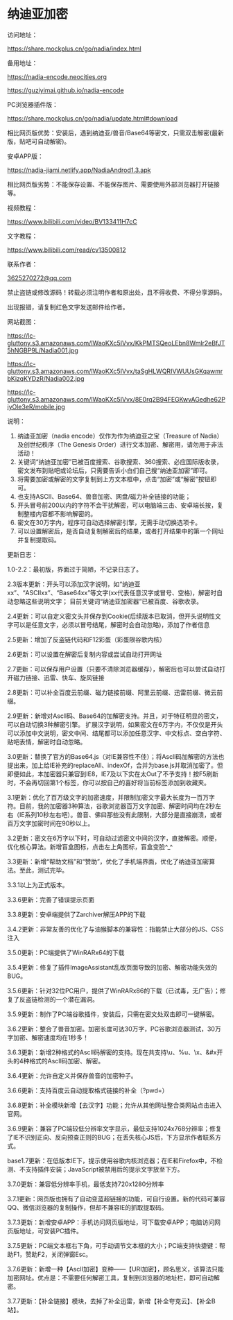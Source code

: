 # 纳迪亚加密

访问地址：

https://share.mockplus.cn/go/nadia/index.html

备用地址：

https://nadia-encode.neocities.org

https://guziyimai.github.io/nadia-encode

PC浏览器插件版：

https://share.mockplus.cn/go/nadia/update.html#download

相比网页版优势：安装后，遇到纳迪亚/兽音/Base64等密文，只需双击解密(最新版，贴吧可自动解密)。

安卓APP版：

https://nadia-jiami.netlify.app/NadiaAndrod1.3.apk

相比网页版劣势：不能保存设置、不能保存图片、需要使用外部浏览器打开链接等。

视频教程：

https://www.bilibili.com/video/BV133411H7cC

文字教程：

https://www.bilibili.com/read/cv13500812

联系作者：

3625270272@qq.com

禁止盗链或修改源码！转载必须注明作者和原出处，且不得收费、不得分享源码。

出现报错，请复制红色文字发送邮件给作者。

网站截图：

https://lc-gluttony.s3.amazonaws.com/lWaoKXc5IVvx/KkPMTSQeoLEbn8Wmlr2eBfJT5hNGBP9L/Nadia001.jpg

https://lc-gluttony.s3.amazonaws.com/lWaoKXc5IVvx/taSgHLWQRIVWUUsGKqawmrbKizqKYDzR/Nadia002.jpg

https://lc-gluttony.s3.amazonaws.com/lWaoKXc5IVvx/8E0rq2B94FEGKwvAGedhe62PiyOle3eR/mobile.jpg

说明：
1. 纳迪亚加密（nadia encode）仅作为作为纳迪亚之宝（Treasure of Nadia）及创世纪秩序（The Genesis Order）进行文本加密、解密用，请勿用于非法活动！
2. 关键词“纳迪亚加密”已被百度搜索、谷歌搜索、360搜索、必应国际版收录，密文发布到贴吧或论坛后，只需要告诉小白们自己搜“纳迪亚加密”即可。
3. 将需要加密或解密的文字复制到上方文本框中，点击“加密”或“解密”按钮即可。
4. 也支持ASCII、Base64、兽音加密、网盘/磁力补全链接的功能；
5. 开头冒号前200以内的字符不会干扰解密，可以电脑端三击、安卓端长按，复制整楼内容都不影响解密的。
6. 密文在30万字内，程序可自动选择解密引擎，无需手动切换选项卡。
7. 可以设置解密后，是否自动复制解密后的结果，或者打开结果中的第一个网址并复制提取码。


更新日志：

1.0-2.2：最初版，界面过于简陋，不记录日志了。

2.3版本更新：开头可以添加汉字说明，如“纳迪亚xx”、“ASCIIxx”、“Base64xx”等文字(xx代表任意汉字或冒号、空格)，解密时自动忽略这些说明文字；
目前关键词“纳迪亚加密器”已被百度、谷歌收录。

2.4更新：可以自定义密文头并保存到Cookie(后续版本已取消，但开头说明性文字可以是任意文字，必须以冒号结尾，解密时会自动忽略)，添加了作者信息

2.5更新：增加了反盗链代码和F12彩蛋（彩蛋限谷歌内核）

2.6更新：可以设置在解密后复制内容或尝试自动打开网址

2.7更新：可以保存用户设置（只要不清除浏览器缓存），解密后也可以尝试自动打开磁力链接、迅雷、快车、旋风链接

2.8更新：可以补全百度云前缀、磁力链接前缀、阿里云前缀、迅雷前缀、微云前缀。

2.9更新：新增对Ascll码、Base64的加解密支持。并且，对于特征明显的密文，可以自动切换3种解密引擎。
扩展汉字说明，如果密文在6万字内，不仅仅是开头可以添加中文说明，密文中间、结尾都可以添加任意汉字、中文标点、空白字符、贴吧表情，解密时自动忽略。

3.0更新：替换了官方的Base64.js（对IE兼容性不佳）；将Ascll码加解密的方法也提出来，加上给IE补充的replaceAll、indexOf，合并为base.js并取消加密了。但即便如此，本加密器只兼容到IE8，IE7及以下实在太Out了不予支持！按F5刷新时，不会再切回第1个标签，你可以按自己的喜好将当前标签添加到收藏夹。

3.1更新：优化了百万级文字的加密速度，并限制加密文字最大长度为一百万字符。目前，我的加密器3种算法，谷歌浏览器百万文字加密、解密时间均在2秒左右（IE系列10秒左右吧）。兽音、佛曰那些没有此限制，大部分是直接崩溃，或者百万文字加密时间在90秒以上。

3.2更新：密文在6万字以下时，可自动过滤密文中间的汉字，直接解密。顺便，优化核心算法。新增盲盒图标，点击左上角图标，盲盒变脸^_^

3.3更新：新增“帮助文档”和“赞助”，优化了手机端界面，优化了纳迪亚加密算法。至此，测试完毕。


3.3.1以上为正式版本。


3.3.6更新：完善了错误提示页面

3.3.8更新：安卓端提供了Zarchiver解压APP的下载

3.4.2更新：非常友善的优化了与油猴脚本的兼容性：指能禁止大部分的JS、CSS注入

3.5.0更新：PC端提供了WinRARx64的下载

3.5.4更新：修复了插件ImageAssistant乱改页面导致的加密、解密功能失效的BUG。

3.5.6更新：针对32位PC用户，提供了WinRARx86的下载（已试毒，无广告）；修复了反盗链检测的一个潜在漏洞。

3.5.9更新：制作了PC端谷歌插件，安装后，只需在密文处双击即可一键解密。

3.6.2更新：整合了兽音加密。加密长度可达30万字，PC谷歌浏览器测试，30万字加密、解密速度均在1秒多！

3.6.3更新：新增2种格式的AscII码解密的支持。现在共支持\u、%u、\x、&#x开头的4种格式的AscII码加密、解密。

3.6.4更新：允许自定义并保存兽音的加密种子。

3.6.6更新：支持百度云自动提取格式链接的补全（?pwd=）

3.6.8更新：补全模块新增【去汉字】功能；允许从其他网址整合类网站点击进入官网。

3.6.9更新：兼容了PC端较低分辨率文字显示，最低支持1024x768分辨率；修复了IE不识别正向、反向预查正则的BUG；在丢失核心JS后，下方显示作者联系方式。

base1.7更新：在低版本IE下，提示使用谷歌内核浏览器；在IE和Firefox中，不检测、不支持插件安装；JavaScript被禁用后的提示文字放至下方。

3.7.0更新：兼容低分辨率手机，最低支持720x1280分辨率

3.7.1更新：网页版也拥有了自动变蓝超链接的功能，可自行设置。新的代码可兼容QQ、微信浏览器的复制操作，但却不兼容IE的抓取提取码。

3.7.3更新：新增安卓APP：手机访问网页版地址，可下载安卓APP；电脑访问网页版地址，可安装PC插件。

3.7.5更新：PC端文本框右下角，可手动调节文本框的大小；PC端支持快捷键：帮助F1，赞助F2，关闭弹窗Esc。

3.7.6更新：新增一种【AscII加密】变种——【URI加密】，顾名思义，该算法只能加密网址。优点是：不需要任何解密工具，复制到浏览器的地址栏，即可自动解密。

3.7.7更新：【补全链接】模块，去掉了补全迅雷，新增【补全夸克云】、【补全B站】。

